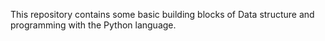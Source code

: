 This repository contains some basic building blocks of Data structure and programming with the Python language.
